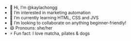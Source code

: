 - 👋 Hi, I’m @kaylachongg
- 👀 I’m interested in marketing automation
- 🌱 I’m currently learning HTML, CSS and JVS
- 💞️ I’m looking to collaborate on anything beginner-friendly!
- 😄 Pronouns: she/her
- ⚡ Fun fact: I love matcha, pilates & dogs

<!---
kaylachongg/kaylachongg is a ✨ special ✨ repository because its `README.md` (this file) appears on your GitHub profile.
You can click the Preview link to take a look at your changes.
--->
